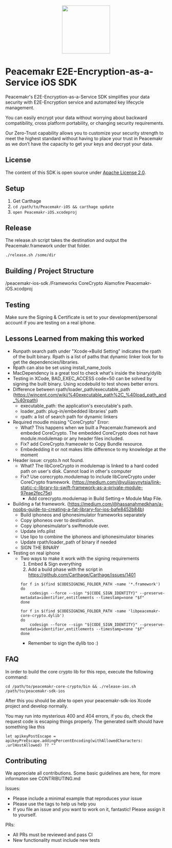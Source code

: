 <p align="center">
  <br>
    <img src="https://admin.peacemakr.io/p_logo.png" width="150"/>
  <br>
</p>

# Peacemakr E2E-Encryption-as-a-Service iOS SDK

Peacemakr's E2E-Encryption-as-a-Service SDK simplifies your data security with E2E-Encryption service and automated key lifecycle management.

You can easily encrypt your data without worrying about backward compatibility, cross platform portability, or changing security requirements.

Our Zero-Trust capability allows you to customize your security strength to meet the highest standard without having to place your trust in Peacemakr as we don’t have the capacity to get your keys and decrypt your data.

## License

The content of this SDK is open source under [Apache License 2.0](https://github.com/peacemakr-io/peacemakr-python-sdk/blob/master/LICENSE).

## Setup

1. Get Carthage
2. `cd /path/to/Peacemakr-iOS && carthage update`
3. `open Peacemakr-iOS.xcodeproj`

## Release
The release.sh script takes the destination and output the Peacemakr.framework under that folder.

```
./release.sh /some/dir
```

## Building / Project Structure
/peacemakr-ios-sdk
    /Frameworks
        CoreCrypto
        Alamofire
    Peacemakr-iOS.xcodproj

## Testing
Make sure the Signing & Certificate is set to your development/personal account if you are testing on a real iphone.

## Lessons Learned from making this worked
- Runpath search path under "Xcode->Build Setting" indicates the rpath of the built binary. Rpath is a list of paths that dynamic linker look for to get the dependencies/libraries.
- Rpath can also be set using install_name_tools
- MacDependency is a great tool to check what's inside the binary/dylib
- Testing in XCode, BAD_EXEC_ACCESS code=50 can be solved by signing the built binary. Using xcodebuild to test shows better errors.
- Difference between rpath/loader_path/executable_path (https://wincent.com/wiki/%40executable_path%2C_%40load_path_and_%40rpath)
    - executable_path: the application's executable's path.
    - loader_path: plug-in/embedded libraries' path
    - rpath: a list of search path for dynamic linkers
- Required moudle missing "CoreCrypto" Error:
    - What? This happens when we built a Peacemakr.framework and embeded CoreCrypto. The embedded CoreCrypto does not have module.modulemap or any header files included.
    - Fix? add CoreCrypto.frameowkr to Copy Bundle resource.
    - Embededding it or not makes little difference to my knowledge at the moment
- Header issue: crypto.h not found.
    - What? The libCoreCrypto in modulemap is linked to a hard coded path on user's disk. Cannot load in other's computer
    - Fix? Use corecrypto.modulemap to include libCoreCrypto under CoreCrypto framework. (https://medium.com/@yuliiasynytsia/link-static-c-library-to-swift-framework-as-a-private-module-97eae2fec75e)
        - Add corecrypto.modulemap in Build Setting-> Module Map File.
- Building a fat framework. (https://medium.com/@hassanahmedkhan/a-noobs-guide-to-creating-a-fat-library-for-ios-bafe8452b84b)
    - Build iphoneos and iphonesimulator frameworks separately
    - Copy iphoneos over to destination.
    - Copy iphonesimulator's swiftmodule over.
    - Update info.plist
    - Use lipo to combine the iphoneos and iphonesimulator binaries
    - Update rpath/loader_path of binary if needed
    - SIGN THE BINARY
- Testing on real iphone
    - Two ways to make it work with the signing requirements
        1. Embed & Sign everything
        2. Add a build phase with the script in https://github.com/Carthage/Carthage/issues/1401
        ```
        for f in $(find $CODESIGNING_FOLDER_PATH -name '*.framework')
        do
            codesign --force --sign "${CODE_SIGN_IDENTITY}" --preserve-metadata=identifier,entitlements --timestamp=none "$f"
        done

        for f in $(find $CODESIGNING_FOLDER_PATH -name 'libpeacemakr-core-crypto.dylib')
        do
            codesign --force --sign "${CODE_SIGN_IDENTITY}" --preserve-metadata=identifier,entitlements --timestamp=none "$f"
        done
        ```
        - Remember to sign the dylib too :)

## FAQ

In order to build the core crypto lib for this repo, execute the following command:
```
cd /path/to/peacemakr-core-crypto/bin && ./release-ios.sh /path/to/peacemakr-sdk-ios
```

After this you should be able to open your peacemakr-sdk-ios Xcode project and develop normally.

You may run into mysterious 400 and 404 errors, if you do, check the request code is escaping things properly. The generated swift should have something like this
```
let apikeyPostEscape = apikeyPreEscape.addingPercentEncoding(withAllowedCharacters: .urlHostAllowed) ?? ""
```


## Contributing
We appreciate all contributions. Some basic guidelines are here, for more informaton
see CONTRIBUTING.md

Issues:
- Please include a minimal example that reproduces your issue
- Please use the tags to help us help you
- If you file an issue and you want to work on it, fantastic! Please assign it to yourself.

PRs:
- All PRs must be reviewed and pass CI
- New functionality must include new tests